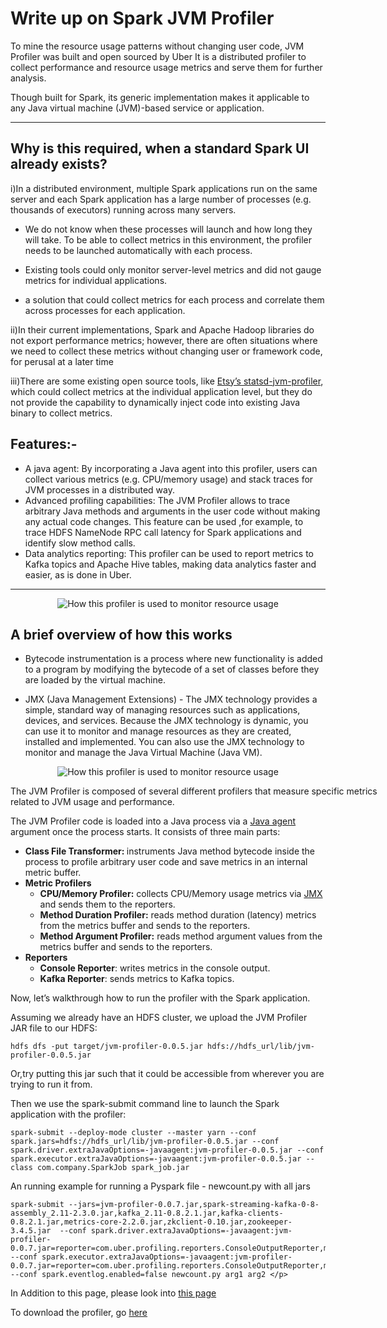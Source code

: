 # Write up on Spark JVM Profiler 

To mine the resource usage patterns without changing user code, JVM Profiler was built and open sourced by Uber It is a distributed profiler to collect performance and resource usage metrics and serve them for further analysis.

Though built for Spark, its generic implementation makes it applicable to any Java virtual machine (JVM)-based service or application.


-------------------------------------------------------------------------------------------------------------------------------------------------------

Why is this required, when a standard Spark UI already exists?
------------------------------------------------------
i)In a distributed environment, multiple Spark applications run on the same server and each Spark application has a large number of processes (e.g. thousands of executors) running across many servers.

  - We do not know when these processes will launch and how long they will take. To be able to collect metrics in this environment, the profiler needs to be launched automatically with each process.

  - Existing tools could only monitor server-level metrics and did not gauge metrics for individual applications.
		
  - a solution that could collect metrics for each process and correlate them across processes for each application.
		
ii)In their current implementations, Spark and Apache Hadoop libraries do not export performance metrics; however, there are often situations where we need to collect these metrics without changing user or framework code, for perusal at a later time
	
iii)There are some existing open source tools, like [Etsy’s statsd-jvm-profiler](https://github.com/etsy/statsd-jvm-profiler), which could collect metrics at the individual application level, but they do not provide the capability to dynamically inject code into existing Java binary to collect metrics. 


Features:-
----------
- A java agent: By incorporating a Java agent into this profiler, users can collect various metrics (e.g. CPU/memory usage) and stack traces for JVM processes in a distributed way. 
- Advanced profiling capabilities: The JVM Profiler allows to trace arbitrary Java methods and arguments in the user code without making any actual code changes. This feature can be used ,for example, to trace HDFS NameNode RPC call latency for Spark applications and identify slow method calls. 
- Data analytics reporting: This profiler can be used to report metrics to Kafka topics and Apache Hive tables, making data analytics faster and easier, as is done in Uber.

-------------------------------------------------------------------------------------------------------------------------------------------------------

<p align="center">
  <img src="https://eng.uber.com/wp-content/uploads/2018/06/image5-1.png" alt="How this profiler is used to monitor resource usage"/></p>

A brief overview of how this works
------------------------------------------------------

 - Bytecode instrumentation is a process where new functionality is added to a program by modifying the bytecode of a set of classes before they are loaded by the virtual machine.

 - JMX (Java Management Extensions) - The JMX technology provides a simple, standard way of managing resources such as applications, devices, and services. Because the JMX technology is dynamic, you can use it to monitor and manage resources as they are created, installed and implemented. You can also use the JMX technology to monitor and manage the Java Virtual Machine (Java VM).

<p align="center">
  <img src="https://eng.uber.com/wp-content/uploads/2018/06/image7-2.png" alt="How this profiler is used to monitor resource usage"/></p>
     

<div id="attachment_3487" style="width: 610px" class="wp-caption aligncenter"><p class="wp-caption-text"> The  JVM Profiler is composed of several different profilers that measure specific metrics related to JVM usage and performance.</p></div>
<p><span style="font-weight: 400;">The JVM Profiler code is loaded into a Java process via a </span><a href="https://docs.oracle.com/javase/7/docs/api/java/lang/instrument/package-summary.html" target="_blank" rel="noopener"><span style="font-weight: 400;">Java agent</span></a><span style="font-weight: 400;"> argument once the process starts. It consists of three main parts:</span></p>
<ul>
<li><b>Class File Transformer: </b><span style="font-weight: 400;">instruments Java method bytecode inside the process to profile arbitrary user code and save metrics in an internal metric buffer.</span></li>
<li><b>Metric Profilers</b>
<ul>
<li style="font-weight: 400;"><b>CPU/Memory Profiler:</b><span style="font-weight: 400;"> collects CPU/Memory usage metrics via </span><a href="https://docs.oracle.com/javase/tutorial/jmx/index.html" target="_blank" rel="noopener"><span style="font-weight: 400;">JMX</span></a><span style="font-weight: 400;"> and sends them to the reporters.</span></li>
<li style="font-weight: 400;"><b>Method Duration Profiler:</b><span style="font-weight: 400;"> reads method duration (latency) metrics from the metrics buffer and sends to the reporters.</span></li>
<li style="font-weight: 400;"><b>Method Argument Profiler:</b><span style="font-weight: 400;"> reads method argument values from the metrics buffer and sends to the reporters.</span></li>
</ul>
</li>
<li><b>Reporters </b>
<ul>
<li style="font-weight: 400;"><b>Console Reporter</b><span style="font-weight: 400;">: writes metrics in the console output.</span></li>
<li style="font-weight: 400;"><b>Kafka Reporter</b><span style="font-weight: 400;">: sends metrics to Kafka topics.</span></li>
</ul>
</li>
</ul>

<p><span style="font-weight: 400;">Now, let’s walkthrough how to run the profiler with the Spark application.</span></p>
<p><span style="font-weight: 400;">Assuming we already have an HDFS cluster, we upload the JVM Profiler JAR file to our HDFS:</span></p>

	hdfs dfs -put target/jvm-profiler-0.0.5.jar hdfs://hdfs_url/lib/jvm-profiler-0.0.5.jar
<p> Or,try putting this jar such that it could be accessible from wherever you are trying to run it from. </p>

<p><span style="font-weight: 400;">Then we use the spark-submit command line to launch the Spark application with the profiler:</span></p>

	spark-submit --deploy-mode cluster --master yarn --conf spark.jars=hdfs://hdfs_url/lib/jvm-profiler-0.0.5.jar --conf spark.driver.extraJavaOptions=-javaagent:jvm-profiler-0.0.5.jar --conf spark.executor.extraJavaOptions=-javaagent:jvm-profiler-0.0.5.jar --class com.company.SparkJob spark_job.jar
<p> An running example for running a Pyspark file - newcount.py with all jars</p>	

	spark-submit --jars=jvm-profiler-0.0.7.jar,spark-streaming-kafka-0-8-assembly_2.11-2.3.0.jar,kafka_2.11-0.8.2.1.jar,kafka-clients-0.8.2.1.jar,metrics-core-2.2.0.jar,zkclient-0.10.jar,zookeeper-3.4.5.jar  --conf spark.driver.extraJavaOptions=-javaagent:jvm-profiler-0.0.7.jar=reporter=com.uber.profiling.reporters.ConsoleOutputReporter,metricInterval=5000 --conf spark.executor.extraJavaOptions=-javaagent:jvm-profiler-0.0.7.jar=reporter=com.uber.profiling.reporters.ConsoleOutputReporter,metricInterval=5000        --conf spark.eventlog.enabled=false newcount.py arg1 arg2 </p>
 
 In Addition to this page, please look into [this page](https://eng.uber.com/jvm-profiler/)
 
 To download the profiler, go [here](https://github.com/uber-common/jvm-profiler)
